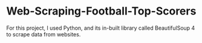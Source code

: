 # Web-Scraping-Football-Top-Scorers
For this project, I used Python, and its in-built library called BeautifulSoup 4 to scrape data from websites.

